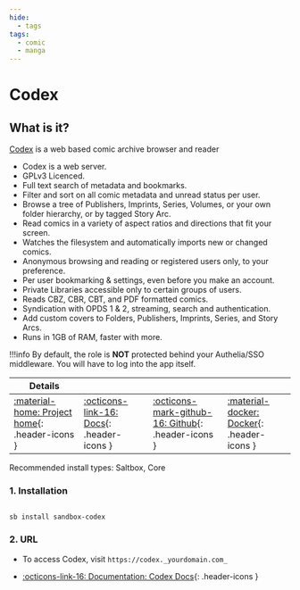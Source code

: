 ```yaml
---
hide:
  - tags
tags:
  - comic
  - manga
---
```


# Codex

## What is it?

[Codex](https://github.com/ajslater/codex) is a web based comic archive browser and reader

- Codex is a web server.
- GPLv3 Licenced.
- Full text search of metadata and bookmarks.
- Filter and sort on all comic metadata and unread status per user.
- Browse a tree of Publishers, Imprints, Series, Volumes, or your own folder hierarchy, or by tagged Story Arc.
- Read comics in a variety of aspect ratios and directions that fit your screen.
- Watches the filesystem and automatically imports new or changed comics.
- Anonymous browsing and reading or registered users only, to your preference.
- Per user bookmarking & settings, even before you make an account.
- Private Libraries accessible only to certain groups of users.
- Reads CBZ, CBR, CBT, and PDF formatted comics.
- Syndication with OPDS 1 & 2, streaming, search and authentication.
- Add custom covers to Folders, Publishers, Imprints, Series, and Story Arcs.
- Runs in 1GB of RAM, faster with more.

!!!info
    By default, the role is **NOT** protected behind your Authelia/SSO middleware. You will have to log into the app itself.

| Details     |             |             |             |
|-------------|-------------|-------------|-------------|
| [:material-home: Project home](https://github.com/ajslater/codex){: .header-icons } | [:octicons-link-16: Docs](https://github.com/ajslater/codex#%EF%B8%8F-configuration){: .header-icons } | [:octicons-mark-github-16: Github](https://github.com/ajslater/codex){: .header-icons } | [:material-docker: Docker](https://hub.docker.com/r/ajslater/codex){: .header-icons }|

Recommended install types: Saltbox, Core

### 1. Installation

``` shell

sb install sandbox-codex

```

### 2. URL

- To access Codex, visit `https://codex._yourdomain.com_`

- [:octicons-link-16: Documentation: Codex Docs](https://github.com/ajslater/codex#%EF%B8%8F-configuration){: .header-icons }

